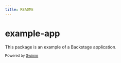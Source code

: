 ```yaml
---
title: README
---
```

# example-app

This package is an example of a Backstage application.

<SwmMeta version="3.0.0"><sup>Powered by [Swimm](https://app.swimm.io/)</sup></SwmMeta>
